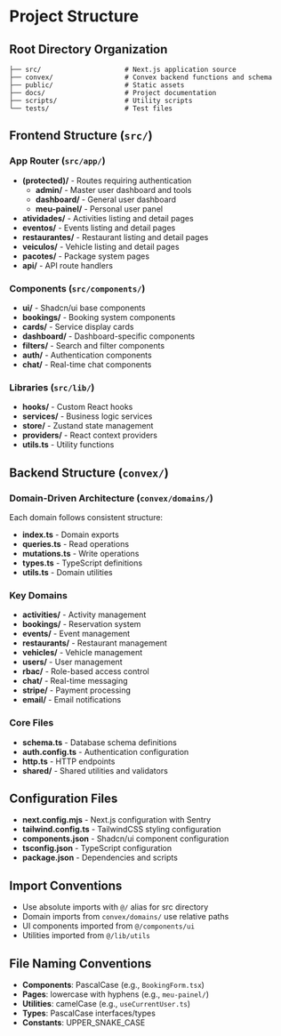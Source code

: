 # Project Structure

## Root Directory Organization

```
├── src/                     # Next.js application source
├── convex/                  # Convex backend functions and schema
├── public/                  # Static assets
├── docs/                    # Project documentation
├── scripts/                 # Utility scripts
└── tests/                   # Test files
```

## Frontend Structure (`src/`)

### App Router (`src/app/`)
- **(protected)/** - Routes requiring authentication
  - **admin/** - Master user dashboard and tools
  - **dashboard/** - General user dashboard
  - **meu-painel/** - Personal user panel
- **atividades/** - Activities listing and detail pages
- **eventos/** - Events listing and detail pages
- **restaurantes/** - Restaurant listing and detail pages
- **veiculos/** - Vehicle listing and detail pages
- **pacotes/** - Package system pages
- **api/** - API route handlers

### Components (`src/components/`)
- **ui/** - Shadcn/ui base components
- **bookings/** - Booking system components
- **cards/** - Service display cards
- **dashboard/** - Dashboard-specific components
- **filters/** - Search and filter components
- **auth/** - Authentication components
- **chat/** - Real-time chat components

### Libraries (`src/lib/`)
- **hooks/** - Custom React hooks
- **services/** - Business logic services
- **store/** - Zustand state management
- **providers/** - React context providers
- **utils.ts** - Utility functions

## Backend Structure (`convex/`)

### Domain-Driven Architecture (`convex/domains/`)
Each domain follows consistent structure:
- **index.ts** - Domain exports
- **queries.ts** - Read operations
- **mutations.ts** - Write operations
- **types.ts** - TypeScript definitions
- **utils.ts** - Domain utilities

### Key Domains
- **activities/** - Activity management
- **bookings/** - Reservation system
- **events/** - Event management
- **restaurants/** - Restaurant management
- **vehicles/** - Vehicle management
- **users/** - User management
- **rbac/** - Role-based access control
- **chat/** - Real-time messaging
- **stripe/** - Payment processing
- **email/** - Email notifications

### Core Files
- **schema.ts** - Database schema definitions
- **auth.config.ts** - Authentication configuration
- **http.ts** - HTTP endpoints
- **shared/** - Shared utilities and validators

## Configuration Files

- **next.config.mjs** - Next.js configuration with Sentry
- **tailwind.config.ts** - TailwindCSS styling configuration
- **components.json** - Shadcn/ui component configuration
- **tsconfig.json** - TypeScript configuration
- **package.json** - Dependencies and scripts

## Import Conventions

- Use absolute imports with `@/` alias for src directory
- Domain imports from `convex/domains/` use relative paths
- UI components imported from `@/components/ui`
- Utilities imported from `@/lib/utils`

## File Naming Conventions

- **Components**: PascalCase (e.g., `BookingForm.tsx`)
- **Pages**: lowercase with hyphens (e.g., `meu-painel/`)
- **Utilities**: camelCase (e.g., `useCurrentUser.ts`)
- **Types**: PascalCase interfaces/types
- **Constants**: UPPER_SNAKE_CASE